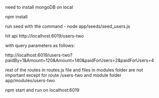 need to install mongoDB on local

npm install

run seed with the command - node app/seeds/seed_users.js

hit api http://localhost:6019/users-two

with query parameters as follows:

http://localhost:6019/users-two?paidBy=1&Amount=120&Amount=140&paidForUsers=2&paidForUsers=4

rest of the routes in routes.js file and files in modules folder are not important except for route /users-two and module folder app/modules/users-two

npm start and run on localhost:6019
